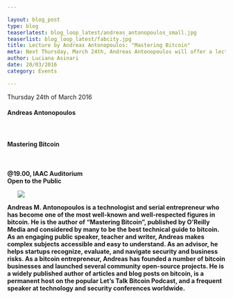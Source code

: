 ```yaml
---

layout: blog_post
type: blog
teaserlatest: blog_loop_latest/andreas_antonopoulos_small.jpg
teaserlist: blog_loop_latest/fabcity.jpg
title: Lecture by Andreas Antonopoulos: "Mastering Bitcoin"
meta: Next Thursday, March 24th, Andreas Antonopoulos will offer a lecture on "Mastering Bitcoin: Thoughts on the future of Money"
author: Luciana Asinari
date: 20/03/2016
category: Events

---
```


Thursday 24th of March 2016
<br>
<h4>Andreas Antonopoulos<h4>
<br>
<h4>Mastering Bitcoin<h4>
<br>

@19.00, IAAC Auditorium
<br>
Open to the Public
<br>


<ul><img src= "http://www.fablabbcn.org/img/blog/blog_loop_latest/andreas_antonopoulos.jpg" align="middle"> </img></ul>

Andreas M. Antonopoulos is a technologist and serial entrepreneur who has become one of the most well-known and well-respected figures in bitcoin. He is the author of “Mastering Bitcoin”, published by O’Reilly Media and considered by many to be the best technical guide to bitcoin.
As an engaging public speaker, teacher and writer, Andreas makes complex subjects accessible and easy to understand. As an advisor, he helps startups recognize, evaluate, and navigate security and business risks. As a bitcoin entrepreneur, Andreas has founded a number of bitcoin businesses and launched several community open-source projects. He is a widely published author of articles and blog posts on bitcoin, is a permanent host on the popular Let’s Talk Bitcoin Podcast, and a frequent speaker at technology and security conferences worldwide.



